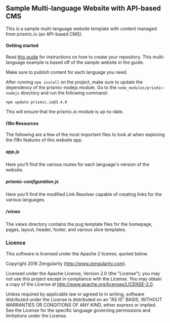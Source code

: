 ## Sample Multi-language Website with API-based CMS

This is a sample multi-language website template with content managed from prismic.io (an API-based CMS).

#### Getting started

Read [this guide](https://prismic.io/docs/examples/sample-website#?lang=node) for instructions on how to create your repository. This multi-language example is based off of the sample website in the guide.

Make sure to publish content for each language you need.

After running ```npm install``` on the project, make sure to update the dependency of the prismic-nodejs module. Go to the ```node_modules/prismic-nodejs``` directory and run the following command:

```
npm update prismic.io@3.4.0
```

This will ensure that the prismic.io module is up-to-date.

#### i18n Resources

The following are a few of the most important files to look at when exploring the i18n features of this website app.

##### app.js

Here you'll find the various routes for each language's version of the website.

##### prismic-configuration.js

Here you'll find the modified Link Resolver capable of creating links for the various languages.

##### /views

The views directory contains the pug template files for the homepage, pages, layout, header, footer, and various slice templates.

### Licence

This software is licensed under the Apache 2 license, quoted below.

Copyright 2016 Zengularity (http://www.zengularity.com).

Licensed under the Apache License, Version 2.0 (the "License"); you may not use this project except in compliance with the License. You may obtain a copy of the License at http://www.apache.org/licenses/LICENSE-2.0.

Unless required by applicable law or agreed to in writing, software distributed under the License is distributed on an "AS IS" BASIS, WITHOUT WARRANTIES OR CONDITIONS OF ANY KIND, either express or implied. See the License for the specific language governing permissions and limitations under the License.
